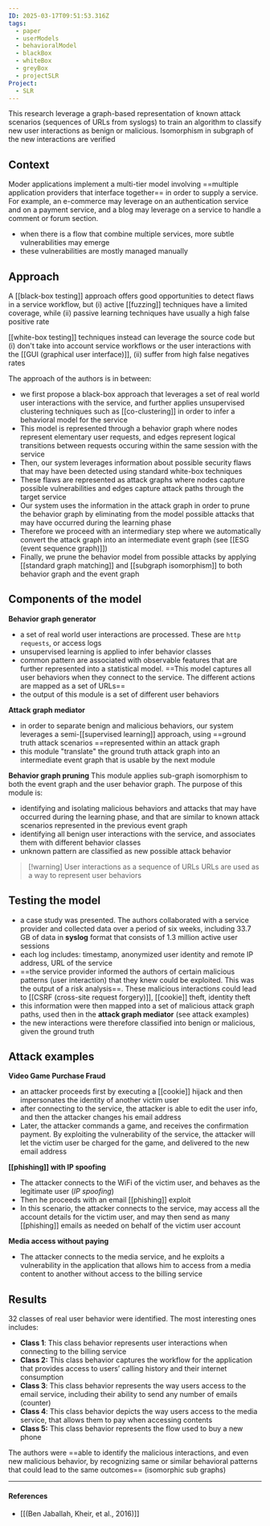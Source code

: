 ```yaml
---
ID: 2025-03-17T09:51:53.316Z
tags:
  - paper
  - userModels
  - behavioralModel
  - blackBox
  - whiteBox
  - greyBox
  - projectSLR
Project:
  - SLR
---
```

This research leverage a graph-based representation of known attack scenarios (sequences of URLs from syslogs) to train an algorithm to classify new user interactions as benign or malicious. Isomorphism in subgraph of the new interactions are verified 
## Context

Moder applications implement a multi-tier model involving ==multiple application providers that interface together== in order to supply a service. For example, an e-commerce may leverage on an authentication service and on a payment service, and a blog may leverage on a service to handle a comment or forum section.
- when there is a flow that combine multiple services, more subtle vulnerabilities may emerge
- these vulnerabilities are mostly managed manually

## Approach

A [[black-box testing]] approach offers good opportunities to detect flaws in a service workflow, but (i) active [[fuzzing]] techniques have a limited coverage, while (ii) passive learning techniques have usually a high false positive rate

[[white-box testing]] techniques instead can leverage the source code but (i) don't take into account service workflows or the user interactions with the [[GUI (graphical user interface)]], (ii) suffer from high false negatives rates

The approach of the authors is in between:
- we first propose a black-box approach that leverages a set of real world user interactions with the service, and further applies unsupervised clustering techniques such as [[co-clustering]] in order to infer a behavioral model for the service
- This model is represented through a behavior graph where nodes represent elementary user requests, and edges represent logical transitions between requests occuring within the same session with the service
- Then, our system leverages information about possible security flaws that may have been detected using standard white-box techniques
- These flaws are represented as attack graphs where nodes capture possible vulnerabilities and edges capture attack paths through the target service
- Our system uses the information in the attack graph in order to prune the behavior graph by eliminating from the model possible attacks that may have occurred during the learning phase
- Therefore we proceed with an intermediary step where we automatically convert the attack graph into an intermediate event graph (see [[ESG (event sequence graph)]])
- Finally, we prune the behavior model from possible attacks by applying [[standard graph matching]] and [[subgraph isomorphism]] to both behavior graph and the event graph

## Components of the model

**Behavior graph generator**
- a set of real world user interactions are processed. These are `http requests`, or access logs
- unsupervised learning is applied to infer behavior classes
- common pattern are associated with observable features that are further represented into a statistical model. ==This model captures all user behaviors when they connect to the service. The different actions are mapped as a set of URLs==
- the output of this module is a set of different user behaviors

**Attack graph mediator**
- in order to separate benign and malicious behaviors, our system leverages a semi-[[supervised learning]] approach, using ==ground truth attack scenarios ==represented within an attack graph
- this module "translate" the ground truth attack graph into an intermediate event graph that is usable by the next module

**Behavior graph pruning**
This module applies sub-graph isomorphism to both the event graph and the user behavior graph. The purpose of this module is:
- identifying and isolating malicious behaviors and attacks that may have occurred during the learning phase, and that are similar to known attack scenarios represented in the previous event graph
- identifying all benign user interactions with the service, and associates them with different behavior classes
- unknown pattern are classified as new possible attack behavior

> [!warning] User interactions as a sequence of URLs
> URLs are used as a way to represent user behaviors

## Testing the model

- a case study was presented. The authors collaborated with a service provider and collected data over a period of six weeks, including 33.7 GB of data in **syslog** format that consists of 1.3 million active user sessions
- each log includes: timestamp, anonymized user identity and remote IP address, URL of the service
- ==the service provider informed the authors of certain malicious patterns (user interaction) that they knew could be exploited. This was the output of a risk analysis==. These malicious interactions could lead to [[CSRF (cross-site request forgery)]], [[cookie]] theft, identity theft
- this information were then mapped into a set of malicious attack graph paths, used then in the **attack graph mediator** (see attack examples)
- the new interactions were therefore classified into benign or malicious, given the ground truth

## Attack examples

**Video Game Purchase Fraud**
- an attacker proceeds first by executing a [[cookie]] hijack and then impersonates the identity of another victim user
- after connecting to the service, the attacker is able to edit the user info, and then the attacker changes his email address
- Later, the attacker commands a game, and receives the confirmation payment. By exploiting the vulnerability of the service, the attacker will let the victim user be charged for the game, and delivered to the new email address

**[[phishing]] with IP spoofing**
- The attacker connects to the WiFi of the victim user, and behaves as the legitimate user (*IP spoofing*)
- Then he proceeds with an email [[phishing]] exploit
- In this scenario, the attacker connects to the service, may access all the account details for the victim user, and may then send as many [[phishing]] emails as needed on behalf of the victim user account

**Media access without paying**
- The attacker connects to the media service, and he exploits a vulnerability in the application that allows him to access from a media content to another without access to the billing service

## Results

32 classes of real user behavior were identified. The most interesting ones includes:

- **Class 1**: This class behavior represents user interactions when connecting to the billing service
- **Class 2:** This class behavior captures the workflow for the application that provides access to users’ calling history and their internet consumption
- **Class 3**: This class behavior represents the way users access to the email service, including their ability to send any number of emails (counter)
- **Class 4**: This class behavior depicts the way users access to the media service, that allows them to pay when accessing contents
- **Class 5:** This class behavior represents the flow used to buy a new phone

The authors were ==able to identify the malicious interactions, and even new malicious behavior, by recognizing same or similar behavioral patterns that could lead to the same outcomes== (isomorphic sub graphs)

---
#### References
- [[(Ben Jaballah, Kheir, et al., 2016)]]
